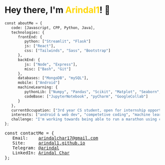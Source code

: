 <h1> Hey there, I'm <span style="color: #FFD700">Arindal1</span>! 🚀 </h1>

```python
const aboutMe = {
   code: [Javascript, CPP, Python, Java],
   technologies: {
      frontEnd: {
         python: ["Streamlit", "Flask"]
         js: ["React"],
         css: ["Tailwinds", "Sass", "Bootstrap"]
      },
      backEnd: {
         js: ["Node", "Express"],
         misc: ["Bash", "Git"]
      },
      databases: ["MongoDB", "mySQL"],
      mobile: ["Android"]
      machineLearning: {
         pythonLib: ["Numpy", "Pandas", "Scikit", "Matplot", "Seaborn", "TensorFlow", "Keras", "OpenCV"],
         codeBase: ["JupyterNotebook", "pyCharm", "GoogleCollab"]
      }
   },
   currentOccupation: ["3rd year CS student, open for internship opportunities"],
   interests: ["android & web dev", "competetive coding", "machine learning", "tech", "and more..."],
   challenge: "I'm working towards being able to run a marathon using code",
};
```

<pre>
const contactMe = {
   Email:    <a href = "mailto: arindalchar17@gmail.com">arindalchar17@gmail.com</a>
   Site:     <a href="https://arindal1.github.io/portfolio-website/">arindal1.github.io</a>
   Telegram: <a href="https://t.me/arindal">@arindal</a>
   LinkedIn: <a href="https://www.linkedin.com/in/arindalchar/">Arindal Char</a>
};
</pre>
